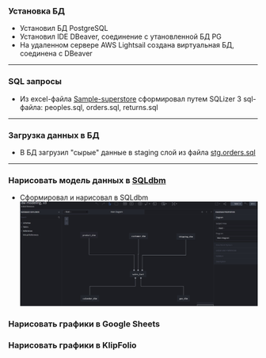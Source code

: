 ### Установка БД
 - Установил БД PostgreSQL
 - Установил IDE DBeaver, соединение с утановленной БД PG
 - На удаленном сервере AWS Lightsail создана виртуальная БД, соединена с DBeaver
---------------------------------------
### SQL запросы
 - Из excel-файла [Sample-superstore](https://github.com/allo163/DE-101/blob/main/Module02/Sample%20-%20Superstore.xls) сформировал путем SQLizer 3 sql-файла:
   peoples.sql, orders.sql, returns.sql
----------------------------------------
### Загрузка данных в БД
 - В БД загрузил "сырые" данные в staging слой из файла [stg.orders.sql](https://github.com/allo163/DE-101/blob/main/Module02/stg.orders.sql)
-------------------------------------
### Нарисовать модель данных в [SQLdbm](https://sqldbm.com/)
 - Сформировал и нарисовал в SQLdbm ![*Концептуальную модель БД*](https://github.com/allo163/DE-101/blob/main/Module02/concept%20model.jpg "Концептуальная модель")
### Нарисовать графики в Google Sheets
### Нарисовать графики в KlipFolio
